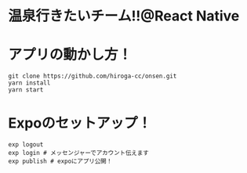 # 温泉行きたいチーム!!@React Native


# アプリの動かし方！
```
git clone https://github.com/hiroga-cc/onsen.git
yarn install
yarn start
```

# Expoのセットアップ！
```
exp logout
exp login # メッセンジャーでアカウント伝えます
exp publish # expoにアプリ公開！
```